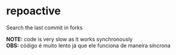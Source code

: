 # repoactive
Search the last commit in forks 


**NOTE:** code is very slow as it works synchronously<br>
**OBS:** código é muito lento já que ele funciona de maneira síncrona

